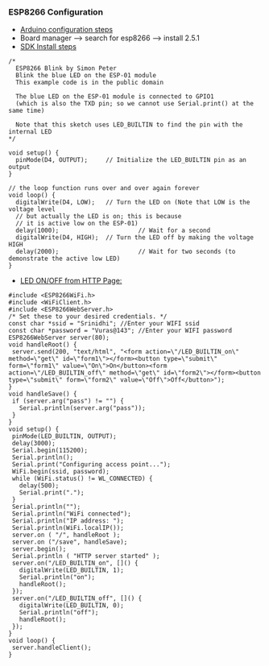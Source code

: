 ### ESP8266 Configuration
- [Arduino configuration steps](https://create.arduino.cc/projecthub/electropeak/getting-started-w-nodemcu-esp8266-on-arduino-ide-28184f)
- Board manager --> search for esp8266 --> install 2.5.1
- [SDK Install steps](https://github.com/esp8266/esp8266-wiki/wiki/Toolchain)
```
/*
  ESP8266 Blink by Simon Peter
  Blink the blue LED on the ESP-01 module
  This example code is in the public domain

  The blue LED on the ESP-01 module is connected to GPIO1
  (which is also the TXD pin; so we cannot use Serial.print() at the same time)

  Note that this sketch uses LED_BUILTIN to find the pin with the internal LED
*/

void setup() {
  pinMode(D4, OUTPUT);     // Initialize the LED_BUILTIN pin as an output
}

// the loop function runs over and over again forever
void loop() {
  digitalWrite(D4, LOW);   // Turn the LED on (Note that LOW is the voltage level
  // but actually the LED is on; this is because
  // it is active low on the ESP-01)
  delay(1000);                      // Wait for a second
  digitalWrite(D4, HIGH);  // Turn the LED off by making the voltage HIGH
  delay(2000);                      // Wait for two seconds (to demonstrate the active low LED)
}

```

- [LED ON/OFF from HTTP Page:](https://create.arduino.cc/projecthub/electropeak/getting-started-w-nodemcu-esp8266-on-arduino-ide-28184f)
```
#include <ESP8266WiFi.h>
#include <WiFiClient.h>
#include <ESP8266WebServer.h>
/* Set these to your desired credentials. */
const char *ssid = "Srinidhi"; //Enter your WIFI ssid
const char *password = "Vuras@143"; //Enter your WIFI password
ESP8266WebServer server(80);
void handleRoot() {
 server.send(200, "text/html", "<form action=\"/LED_BUILTIN_on\" method=\"get\" id=\"form1\"></form><button type=\"submit\" form=\"form1\" value=\"On\">On</button><form action=\"/LED_BUILTIN_off\" method=\"get\" id=\"form2\"></form><button type=\"submit\" form=\"form2\" value=\"Off\">Off</button>");
}
void handleSave() {
 if (server.arg("pass") != "") {
   Serial.println(server.arg("pass"));
 }
}
void setup() {
 pinMode(LED_BUILTIN, OUTPUT);
 delay(3000);
 Serial.begin(115200);
 Serial.println();
 Serial.print("Configuring access point...");
 WiFi.begin(ssid, password);
 while (WiFi.status() != WL_CONNECTED) {
   delay(500);
   Serial.print(".");
 }
 Serial.println("");
 Serial.println("WiFi connected");
 Serial.println("IP address: ");
 Serial.println(WiFi.localIP());
 server.on ( "/", handleRoot );
 server.on ("/save", handleSave);
 server.begin();
 Serial.println ( "HTTP server started" );
 server.on("/LED_BUILTIN_on", []() {
   digitalWrite(LED_BUILTIN, 1);
   Serial.println("on");
   handleRoot();
 });
 server.on("/LED_BUILTIN_off", []() {
   digitalWrite(LED_BUILTIN, 0);
   Serial.println("off");
   handleRoot();
 });
}
void loop() {
 server.handleClient();
} 
```
